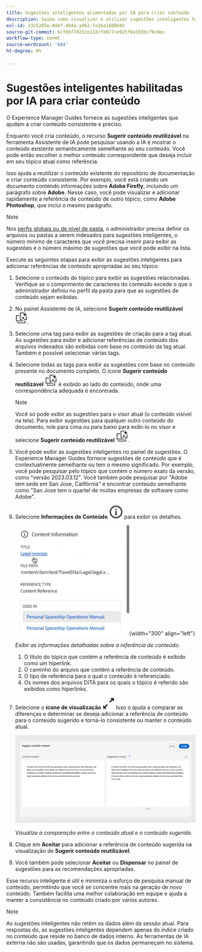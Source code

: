 ```yaml
---
title: Sugestões inteligentes alimentadas por IA para criar conteúdo
description: Saiba como visualizar e utilizar sugestões inteligentes habilitadas por IA no Editor da Web.
exl-id: 23c5285e-0d4f-484a-a062-fe1ba1608b8d
source-git-commit: 6cf65f70252e133cf8977ce925f0a103dc79c0ec
workflow-type: tm+mt
source-wordcount: '684'
ht-degree: 0%

---
```


# Sugestões inteligentes habilitadas por IA para criar conteúdo

O Experience Manager Guides fornece as sugestões inteligentes que ajudam a criar conteúdo consistente e preciso.

Enquanto você cria conteúdo, o recurso **Sugerir conteúdo reutilizável** na ferramenta Assistente de IA pode pesquisar usando a IA e mostrar o conteúdo existente semanticamente semelhante ao seu conteúdo. Você pode então escolher o melhor conteúdo correspondente que deseja incluir em seu tópico atual como referência.

Isso ajuda a reutilizar o conteúdo existente do repositório de documentação e criar conteúdo consistente. Por exemplo, você está criando um documento contendo informações sobre **Adobe Firefly**, incluindo um parágrafo sobre **Adobe**. Nesse caso, você pode visualizar e adicionar rapidamente a referência de conteúdo de outro tópico, como **Adobe Photoshop**, que inclui o mesmo parágrafo.
>[!NOTE]
>
> Nos [perfis globais ou de nível de pasta](../cs-install-guide/conf-folder-level.md#conf-ai-smart-suggestions), o administrador precisa definir os arquivos ou pastas a serem indexados para sugestões inteligentes, o número mínimo de caracteres que você precisa inserir para exibir as sugestões e o número máximo de sugestões que você pode exibir na lista.

Execute as seguintes etapas para exibir as sugestões inteligentes para adicionar referências de conteúdo apropriadas ao seu tópico:


1. Selecione o conteúdo do tópico para exibir as sugestões relacionadas. Verifique se o comprimento de caracteres do conteúdo excede o que o administrador definiu no perfil da pasta para que as sugestões de conteúdo sejam exibidas.
1. No painel Assistente de IA, selecione **Sugerir conteúdo reutilizável** ![ai sugerir conteúdo reutilizável ](./images/ai-suggest-reusable-content-icon.svg).

1. Selecione uma tag para exibir as sugestões de criação para a tag atual.  As sugestões para exibir e adicionar referências de conteúdo dos arquivos indexados são exibidas com base no conteúdo da tag atual. Também é possível selecionar várias tags.


1. Selecione todas as tags para exibir as sugestões com base no conteúdo presente no documento completo.  O ícone **Sugerir conteúdo reutilizável** ![ai sugerir conteúdo reutilizável ](./images/ai-suggest-reusable-content-icon.svg) é exibido ao lado do conteúdo, onde uma correspondência adequada é encontrada.



   >[!NOTE]
   >
   > Você só pode exibir as sugestões para o visor atual (o conteúdo visível na tela). Para exibir sugestões para qualquer outro conteúdo do documento, role para cima ou para baixo para exibi-lo no visor e selecione **Sugerir conteúdo reutilizável** ![ai sugerir ícone de conteúdo reutilizável ](./images/ai-suggest-reusable-content-icon.svg).


1. Você pode exibir as sugestões inteligentes no painel de sugestões.  O Experience Manager Guides fornece sugestões de conteúdo que é contextualmente semelhante ou tem o mesmo significado. Por exemplo, você pode pesquisar pelo tópico que contém o número exato da versão, como &quot;versão 2023.03.12&quot;. Você também pode pesquisar por &quot;Adobe tem sede em San Jose, Califórnia&quot; e encontrar conteúdo semelhante como &quot;San Jose tem o quartel de muitas empresas de software como Adobe&quot;.
1. Selecione **Informações de Conteúdo** ![Informações de Conteúdo](images/smart-suggestions-content-info-icon.svg) para exibir os detalhes.

   ![Painel de informações de conteúdo](images/smart-suggestions-content-information.png){width="300" align="left"}

   *Exibir as informações detalhadas sobre a referência de conteúdo.*

   1. O título do tópico que contém a referência de conteúdo é exibido como um hiperlink.
   1. O caminho do arquivo que contém a referência de conteúdo.
   1. O tipo de referência para o qual o conteúdo é referenciado.
   1. Os nomes dos arquivos DITA para os quais o tópico é referido são exibidos como hiperlinks.
1. Selecione o **ícone de visualização** ![para comparar o conteúdo atual com o conteúdo sugerido. ](./images/expand-icon.svg) Isso o ajuda a comparar as diferenças e determinar se deseja adicionar a referência de conteúdo para o conteúdo sugerido e torná-lo consistente ou manter o conteúdo atual.

   ![Sugerir visualização de conteúdo reutilizável](images/ai-assistant-suggest-reusable-content.png)

   *Visualize a comparação entre o conteúdo atual e o conteúdo sugerido.*

1. Clique em **Aceitar** para adicionar a referência de conteúdo sugerida na visualização de **Sugerir conteúdo reutilizável**.
1. Você também pode selecionar **Aceitar** ou **Dispensar** no painel de sugestões para as recomendações apropriadas.


Esse recurso inteligente é útil e minimiza o esforço de pesquisa manual de conteúdo, permitindo que você se concentre mais na geração de novo conteúdo. Também facilita uma melhor colaboração em equipe e ajuda a manter a consistência no conteúdo criado por vários autores.

>[!NOTE]
>
>As sugestões inteligentes não retêm os dados além da sessão atual. Para respostas do, as sugestões inteligentes dependem apenas do índice criado no conteúdo que reside no banco de dados interno. As ferramentas de IA externa não são usadas, garantindo que os dados permaneçam no sistema.
